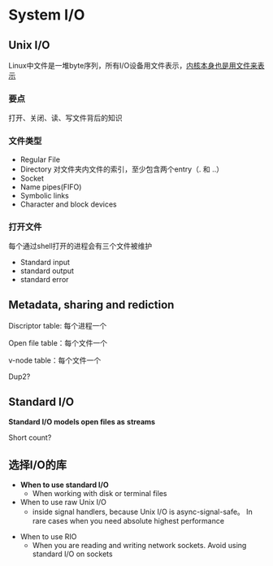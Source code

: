 # System I/O

## Unix I/O

Linux中文件是一堆byte序列，所有I/O设备用文件表示，<u>内核本身也是用文件来表示</u>

### 要点

打开、关闭、读、写文件背后的知识

### 文件类型

* Regular File
* Directory 对文件夹内文件的索引，至少包含两个entry（. 和 ..）
* Socket
* Name pipes(FIFO)
* Symbolic links
* Character and block devices

### 打开文件

每个通过shell打开的进程会有三个文件被维护

* Standard input
* standard output
* standard error

## Metadata, sharing and rediction



Discriptor table: 每个进程一个

Open file table：每个文件一个

v-node table：每个文件一个

Dup2?

## Standard I/O

**Standard I/O models open files as** **streams**

Short count?

## 选择I/O的库

- **When to use standard I/O**
  -  When working with disk or terminal files
- When to use raw Unix I/O
  * inside signal handlers, because Unix I/O is async-signal-safe。 In rare cases when you need absolute highest performance

* When to use RIO
  * When you are reading and writing network sockets. Avoid using standard I/O on sockets